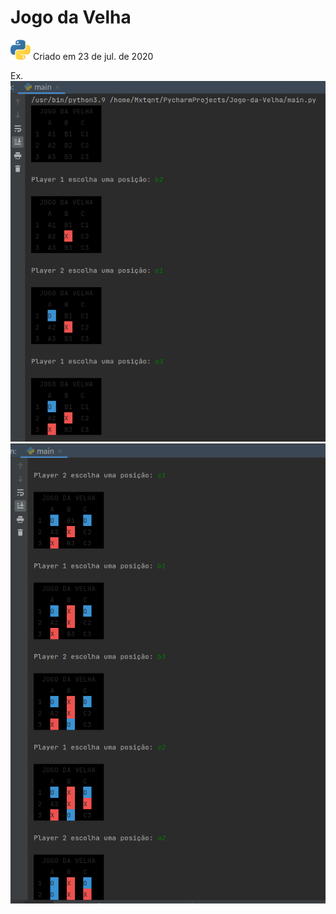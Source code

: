 # Jogo da Velha
![](https://raw.githubusercontent.com/mxtqn/QReader/efc87c037590ea691eb01fb6387c4e49a8bcbda8/Readme/python.svg) Criado em 23 de jul. de 2020

Ex.
![](https://github.com/mxtqn/Jogo-da-Velha/blob/main/Captura%20de%20tela%20de%202022-07-04%2017-03-51.png?raw=true)
![](https://github.com/mxtqn/Jogo-da-Velha/blob/main/Captura%20de%20tela%20de%202022-07-04%2017-06-03.png?raw=true)
